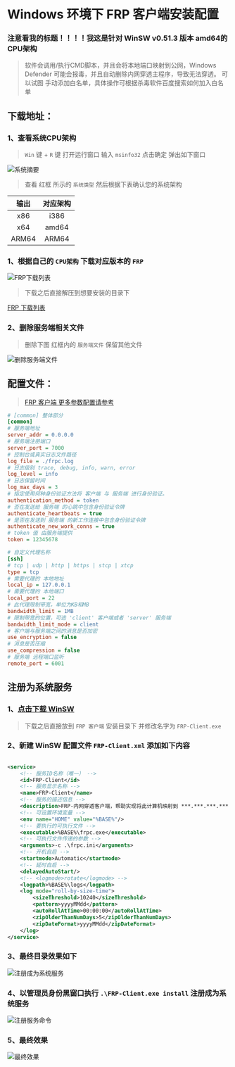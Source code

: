 # Windows 环境下 FRP 客户端安装配置 #

### 注意看我的标题！！！！我这是针对 WinSW v0.51.3 版本 amd64的CPU架构 ###

> 软件会调用/执行CMD脚本，并且会将本地端口映射到公网，Windows Defender 可能会报毒，并且自动删除内网穿透主程序，导致无法穿透。
> 可以试图 手动添加白名单，具体操作可根据杀毒软件百度搜索如何加入白名单

## 下载地址：

### 1、查看系统CPU架构

> `Win` 键 + `R` 键 打开运行窗口 输入 `msinfo32` 点击确定 弹出如下窗口

![系统摘要](image/系统摘要.png)

> 查看 红框 所示的 `系统类型` 然后根据下表确认您的系统架构

|  输出   | 对应架构  |
|:-----:|:-----:|
|  x86  | i386  |
|  x64  | amd64 |
| ARM64 | ARM64 |

### 1、根据自己的 `CPU架构` 下载对应版本的 `FRP`

![FRP下载列表](image/FRP下载列表.png)

> 下载之后直接解压到想要安装的目录下

[FRP 下载列表](https://github.com/fatedier/frp/releases/download/v0.51.3/frp_0.51.3_windows_amd64.zip)

### 2、删除服务端相关文件

> 删除下图 红框内的 `服务端文件` 保留其他文件

![删除服务端文件](image/删除服务端文件.png)

## 配置文件：

> [FRP 客户端 更多参数配置请参考](https://gofrp.org/docs/)

```ini
# [common] 整体部分
[common]
# 服务端地址
server_addr = 0.0.0.0
# 服务端注册端口 
server_port = 7000
# 控制台或真实日志文件路径
log_file = ./frpc.log
# 日志级别 trace, debug, info, warn, error
log_level = info
# 日志保留时间
log_max_days = 3
# 指定使用何种身份验证方法将 客户端 与 服务端 进行身份验证。
authentication_method = token
# 否在发送给 服务端 的心跳中包含身份验证令牌
authenticate_heartbeats = true
# 是否在发送到 服务端 的新工作连接中包含身份验证令牌
authenticate_new_work_conns = true
# token 值 由服务端提供
token = 12345678

# 自定义代理名称
[ssh]
# tcp | udp | http | https | stcp | xtcp
type = tcp
# 需要代理的 本地地址
local_ip = 127.0.0.1
# 需要代理的 本地端口
local_port = 22
# 此代理限制带宽，单位为KB和MB
bandwidth_limit = 1MB
# 限制带宽的位置，可选 'client' 客户端或者 'server' 服务端
bandwidth_limit_mode = client
# 客户端与服务端之间的消息是否加密
use_encryption = false
# 消息是否压缩
use_compression = false
# 服务端 远程端口监听
remote_port = 6001
```

## 注册为系统服务

### 1、[点击下载 WinSW](https://github.com/winsw/winsw/releases/download/v2.12.0/WinSW-x64.exe)

> 下载之后直接放到 `FRP 客户端` 安装目录下 并修改名字为 `FRP-Client.exe`

### 2、新建 WinSW 配置文件 `FRP-Client.xml` 添加如下内容

```xml

<service>
    <!-- 服务ID名称（唯一） -->
    <id>FRP-Client</id>
    <!-- 服务显示名称 -->
    <name>FRP-Client</name>
    <!-- 服务的描述信息 -->
    <description>FRP-内网穿透客户端，帮助实现将此计算机映射到 ***.***.***.*** 上，提供公网访问</description>
    <!-- 可设置环境变量 -->
    <env name="HOME" value="%BASE%"/>
    <!-- 要执行的可执行文件 -->
    <executable>%BASE%\frpc.exe</executable>
    <!-- 可执行文件传递的参数 -->
    <arguments>-c .\frpc.ini</arguments>
	<!-- 开机自启 -->
    <startmode>Automatic</startmode>
    <!-- 延时自启 -->
    <delayedAutoStart/>
    <!-- <logmode>rotate</logmode> -->
    <logpath>%BASE%\logs</logpath>
    <log mode="roll-by-size-time">
        <sizeThreshold>10240</sizeThreshold>
        <pattern>yyyyMMdd</pattern>
        <autoRollAtTime>00:00:00</autoRollAtTime>
        <zipOlderThanNumDays>5</zipOlderThanNumDays>
        <zipDateFormat>yyyyMMdd</zipDateFormat>
    </log>
</service>

```

### 3、最终目录效果如下

![注册成为系统服务](image/注册成为系统服务.png)

### 4、以管理员身份黑窗口执行 `.\FRP-Client.exe install` 注册成为系统服务

![注册服务命令](image/注册服务命令.png)

### 5、最终效果

![最终效果](image/最终效果.png)
